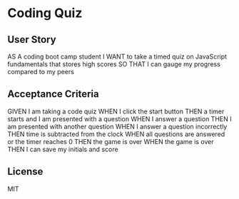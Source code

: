 # Coding Quiz

## User Story 

AS A coding boot camp student
I WANT to take a timed quiz on JavaScript fundamentals that stores high scores
SO THAT I can gauge my progress compared to my peers

## Acceptance Criteria 

GIVEN I am taking a code quiz
WHEN I click the start button
THEN a timer starts and I am presented with a question
WHEN I answer a question
THEN I am presented with another question
WHEN I answer a question incorrectly
THEN time is subtracted from the clock
WHEN all questions are answered or the timer reaches 0
THEN the game is over
WHEN the game is over
THEN I can save my initials and score

## License 
MIT